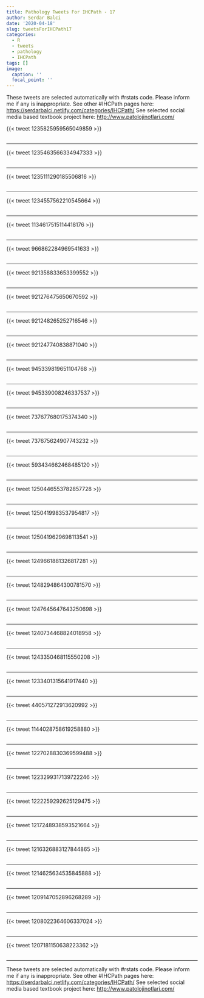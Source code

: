 ```yaml
---
title: Pathology Tweets For IHCPath - 17
author: Serdar Balci
date: '2020-04-18'
slug: tweetsForIHCPath17
categories:
  - R
  - tweets
  - pathology
  - IHCPath
tags: []
image:
  caption: ''
  focal_point: ''
---
```



These tweets are selected automatically with #rstats code. Please inform me if any is inappropriate.
See other #IHCPath pages here: https://serdarbalci.netlify.com/categories/IHCPath/ 
See selected social media based textbook project here: http://www.patolojinotlari.com/

{{< tweet 1235825959565049859 >}}
<br>
<br>
<hr>
{{< tweet 1235463566334947333 >}}
<br>
<br>
<hr>
{{< tweet 1235111290185506816 >}}
<br>
<br>
<hr>
{{< tweet 1234557562210545664 >}}
<br>
<br>
<hr>
{{< tweet 1134617515114418176 >}}
<br>
<br>
<hr>
{{< tweet 966862284969541633 >}}
<br>
<br>
<hr>
{{< tweet 921358833653399552 >}}
<br>
<br>
<hr>
{{< tweet 921276475650670592 >}}
<br>
<br>
<hr>
{{< tweet 921248265252716546 >}}
<br>
<br>
<hr>
{{< tweet 921247740838871040 >}}
<br>
<br>
<hr>
{{< tweet 945339819651104768 >}}
<br>
<br>
<hr>
{{< tweet 945339008246337537 >}}
<br>
<br>
<hr>
{{< tweet 737677680175374340 >}}
<br>
<br>
<hr>
{{< tweet 737675624907743232 >}}
<br>
<br>
<hr>
{{< tweet 593434662468485120 >}}
<br>
<br>
<hr>
{{< tweet 1250446553782857728 >}}
<br>
<br>
<hr>
{{< tweet 1250419983537954817 >}}
<br>
<br>
<hr>
{{< tweet 1250419629698113541 >}}
<br>
<br>
<hr>
{{< tweet 1249661881326817281 >}}
<br>
<br>
<hr>
{{< tweet 1248294864300781570 >}}
<br>
<br>
<hr>
{{< tweet 1247645647643250698 >}}
<br>
<br>
<hr>
{{< tweet 1240734468824018958 >}}
<br>
<br>
<hr>
{{< tweet 1243350468115550208 >}}
<br>
<br>
<hr>
{{< tweet 1233401315641917440 >}}
<br>
<br>
<hr>
{{< tweet 440571272913620992 >}}
<br>
<br>
<hr>
{{< tweet 1144028758619258880 >}}
<br>
<br>
<hr>
{{< tweet 1227028830369599488 >}}
<br>
<br>
<hr>
{{< tweet 1223299317139722246 >}}
<br>
<br>
<hr>
{{< tweet 1222259292625129475 >}}
<br>
<br>
<hr>
{{< tweet 1217248938593521664 >}}
<br>
<br>
<hr>
{{< tweet 1216326883127844865 >}}
<br>
<br>
<hr>
{{< tweet 1214625634535845888 >}}
<br>
<br>
<hr>
{{< tweet 1209147052896268289 >}}
<br>
<br>
<hr>
{{< tweet 1208022364606337024 >}}
<br>
<br>
<hr>
{{< tweet 1207181150638223362 >}}
<br>
<br>
<hr>


These tweets are selected automatically with #rstats code. Please inform me if any is inappropriate.
See other #IHCPath pages here: https://serdarbalci.netlify.com/categories/IHCPath/ 
See selected social media based textbook project here: http://www.patolojinotlari.com/
